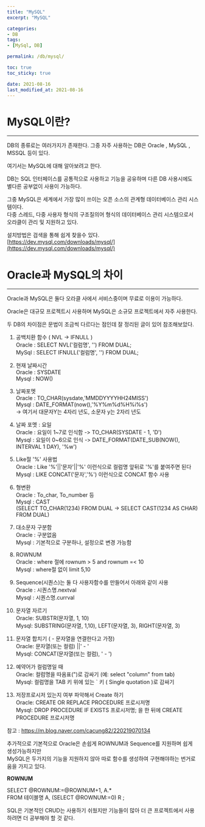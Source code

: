 ```yaml
---
title: "MySQL"
excerpt: "MySQL"

categories:
- DB
tags:
- [MySql, DB]

permalink: /db/mysql/

toc: true
toc_sticky: true

date: 2021-08-16
last_modified_at: 2021-08-16
---
```

# MySQL이란?
---

DB의 종류로는 여러가지가 존재한다. 그중 자주 사용하는 DB은 Oracle , MySQL , MSSQL 등이 있다.

여기서는 MySQL에 대해 알아보려고 한다.

DB는 SQL 인터페이스를 공통적으로 사용하고 기능을 공유하며 다른 DB 사용시에도 별다른 공부없이 사용이 가능하다.

그중 MySQL은 세계에서 가장 많이 쓰이는 오픈 소스의 관계형 데이터베이스 관리 시스템이다.  
다중 스레드, 다중 사용자 형식의 구조질의어 형식의 데이터베이스 관리 시스템으로서 오라클이 관리 및 지원하고 있다.

설치방법은 검색을 통해 쉽게 찾을수 있다. [https://dev.mysql.com/downloads/mysql/](https://dev.mysql.com/downloads/mysql/)

# Oracle과 MySQL의 차이
---
Oracle과 MySQL은 둘다 오라클 사에서 서비스중이며 무료로 이용이 가능하다.  

Oracle은 대규모 프로젝트시 사용하며 MySQL은 소규모 프로젝트에서 자주 사용한다.

두 DB의 차이점은 문법이 조금씩 다르다는 점인데 잘 정리된 글이 있어 참조해보았다.   

1. 공백치환 함수 ( NVL -> IFNULL )  
Oracle : SELECT NVL('컬럼명', '') FROM DUAL;  
MySql : SELECT IFNULL('컬럼명', '') FROM DUAL;

2. 현재 날짜시간  
Oracle : SYSDATE  
Mysql  : NOW() 

3. 날짜포멧  
Oracle : TO_CHAR(sysdate,'MMDDYYYYHH24MISS')  
Mysql  : DATE_FORMAT(now(),'%Y%m%d%H%i%s')  
-> 여기서 대문자Y는 4자리 년도, 소문자 y는 2자리 년도

4. 날짜 포멧 : 요일  
Oracle : 요일이 1~7로 인식함  -> TO_CHAR(SYSDATE - 1, 'D')   
Mysql : 요일이 0~6으로 인식   -> DATE_FORMAT(DATE_SUB(NOW(), INTERVAL 1 DAY), '%w')

5. Like절 '%' 사용법  
Oracle : Like '%'||'문자'||'%' 이런식으로 컬럼명 앞뒤로 '%'를 붙여주면 된다  
Mysql : LIKE CONCAT('문자','%') 이런식으로 CONCAT 함수 사용

6. 형변환  
Oracle : To_char, To_number 등  
Mysql : CAST  
(SELECT TO_CHAR(1234) FROM DUAL 
-> SELECT CAST(1234 AS CHAR) FROM DUAL)

7. 대소문자 구분함  
Oracle : 구분없음  
Mysql : 기본적으로 구분하나, 설정으로 변경 가능함

8. ROWNUM  
Oracle : where 절에 rownum > 5 and rownum =< 10   
Mysql : where절 없이 limit 5,10

9. Sequence(시퀀스)는 둘 다 사용자함수를 만들어서 아래와 같이 사용  
Oracle : 시퀀스명.nextval  
Mysql : 시퀀스명.currval

10. 문자열 자르기  
Oracle: SUBSTR(문자열, 1, 10)  
Mysql: SUBSTRING(문자열, 1,10), LEFT(문자열, 3), RIGHT(문자열, 3)

11. 문자열 합치기 ( - 문자열을 연결한다고 가정)  
Oracle: 문자열(또는 컬럼) ||' - '  
Mysql: CONCAT(문자열(또는 컬럼), ' - ')

12. 예약어가 컬럼명일 때  
Oracle: 컬럼명을 따옴표(")로 감싸기 (예: select "column" from tab)  
Mysql: 컬럼명을 TAB 키 위에 있는 ` 키 ( Single quotation )로 감싸기

13. 저장프로시저 있는지 여부 파악해서 Create 하기  
Oracle: CREATE OR REPLACE PROCEDURE 프로시저명  
Mysql: DROP PROCEDURE IF EXISTS 프로시저명; 을 한 뒤에 CREATE PROCEDURE 프로시저명

참고 : https://m.blog.naver.com/cacung82/220219070134

추가적으로 기본적으로 Oracle은 손쉽게 ROWNUM과 Sequence를 지원하며 쉽게 생성가능하지만  
MySQL은 두가지의 기능을 지원하지 않아 따로 함수를 생성하여 구현해야하는 번거로움을 가지고 있다.

**ROWNUM** 

  SELECT @ROWNUM:=@ROWNUM+1, A.*  
  FROM 테이블명 A, (SELECT @ROWNUM:=0) R
  ;


SQL은 기본적인 CRUD는 사용하기 쉬웠지만 기능들이 많아 더 큰 프로젝트에서 사용하려면 더 공부해야 할 것 같다.


   

